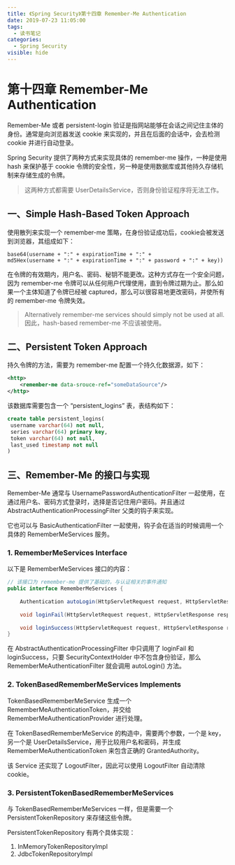```yaml
---
title: 《Spring Security》第十四章 Remember-Me Authentication
date: 2019-07-23 11:05:00
tags: 
  - 读书笔记
categories:
  - Spring Security
visible: hide
---
```


# 第十四章 Remember-Me Authentication

Remember-Me 或者 persistent-login 验证是指网站能够在会话之间记住主体的身份。通常是向浏览器发送 cookie 来实现的，并且在后面的会话中，会去检测 cookie 并进行自动登录。

Spring Security 提供了两种方式来实现具体的 remember-me 操作，一种是使用 hash 来保护基于 cookie 令牌的安全性，另一种是使用数据库或其他持久存储机制来存储生成的令牌。

> 这两种方式都需要 UserDetailsService，否则身份验证程序将无法工作。

## 一、Simple Hash-Based Token Approach

使用散列来实现一个 remember-me 策略，在身份验证成功后，cookie会被发送到浏览器，其组成如下：

```text
base64(username + ":" + expirationTime + ":" +
md5Hex(username + ":" + expirationTime + ":" + password + ":" + key))
```

在令牌的有效期内，用户名、密码、秘钥不能更改。这种方式存在一个安全问题，因为 remember-me 令牌可以从任何用户代理使用，直到令牌过期为止。那么如果一个主体知道了令牌已经被 captured，那么可以很容易地更改密码，并使所有的 remember-me 令牌失效。

> Alternatively remember-me services should simply not be used at all.    因此，hash-based remember-me 不应该被使用。

## 二、Persistent Token Approach

持久令牌的方法，需要为 remember-me 配置一个持久化数据源，如下：

```xml
<http>
	<remember-me data-srouce-ref="someDataSource"/>
</http>
```

该数据库需要包含一个 “persistent_logins” 表，表结构如下：

```sql
create table persistent_logins(
 username varchar(64) not null,
 series varchar(64) primary key,
 token varchar(64) not null,
 last_used timestamp not null
)
```

## 三、Remember-Me 的接口与实现

Remember-Me 通常与 UsernamePasswordAuthenticationFilter 一起使用，在通过用户名、密码方式登录时，选择是否记住用户密码。并且通过 AbstractAuthenticationProcessingFilter 父类的钩子来实现。

它也可以与 BasicAuthenticationFilter 一起使用，钩子会在适当的时候调用一个具体的 RememberMeServices 服务。

### 1. RememberMeServices Interface

以下是 RememberMeServices 接口的内容：

```java
// 该接口为 remember-me 提供了基础的，与认证相关的事件通知
public interface RememberMeServices {
    
    Authentication autoLogin(HttpServletRequest request, HttpServletResponse response);
    
    void loginFail(HttpServletRequest request, HttpServletResponse response);
    
    void loginSuccess(HttpServletRequest request, HttpServletResponse response, Authentication successfulAuthentication);
}
```

在 AbstractAuthenticationProcessingFilter 中只调用了 loginFail 和 loginSuccess，只要 SecurityContextHolder 中不包含身份验证，那么 RememberMeAuthenticationFilter 就会调用 autoLogin() 方法。

### 2. TokenBasedRememberMeServices Implements

TokenBasedRememberMeService 生成一个 RememberMeAuthenticationToken，并交给 RememberMeAuthenticationProvider 进行处理。

在 TokenBasedRememberMeService 的构造中，需要两个参数，一个是 key，另一个是 UserDetailsService，用于比较用户名和密码，并生成 RememberMeAuthenticationToken 来包含正确的 GrantedAuthority。

该 Service 还实现了 LogoutFilter，因此可以使用 LogoutFilter 自动清除 cookie。

### 3. PersistentTokenBasedRememberMeServices

与 TokenBasedRememberMeServices 一样，但是需要一个 PersistentTokenRepository 来存储这些令牌。

PersistentTokenRepository 有两个具体实现：

1. InMemoryTokenRepositoryImpl
2. JdbcTokenRepositoryImpl
